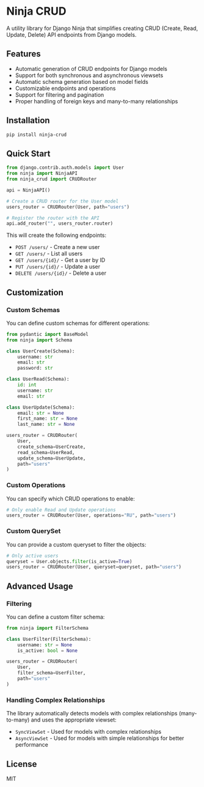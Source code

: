 # Ninja CRUD

A utility library for Django Ninja that simplifies creating CRUD (Create, Read, Update, Delete) API endpoints from Django models.

## Features

- Automatic generation of CRUD endpoints for Django models
- Support for both synchronous and asynchronous viewsets
- Automatic schema generation based on model fields
- Customizable endpoints and operations
- Support for filtering and pagination
- Proper handling of foreign keys and many-to-many relationships

## Installation

```bash
pip install ninja-crud
```

## Quick Start

```python
from django.contrib.auth.models import User
from ninja import NinjaAPI
from ninja_crud import CRUDRouter

api = NinjaAPI()

# Create a CRUD router for the User model
users_router = CRUDRouter(User, path="users")

# Register the router with the API
api.add_router("", users_router.router)
```

This will create the following endpoints:

- `POST /users/` - Create a new user
- `GET /users/` - List all users
- `GET /users/{id}/` - Get a user by ID
- `PUT /users/{id}/` - Update a user
- `DELETE /users/{id}/` - Delete a user

## Customization

### Custom Schemas

You can define custom schemas for different operations:

```python
from pydantic import BaseModel
from ninja import Schema

class UserCreate(Schema):
    username: str
    email: str
    password: str

class UserRead(Schema):
    id: int
    username: str
    email: str

class UserUpdate(Schema):
    email: str = None
    first_name: str = None
    last_name: str = None

users_router = CRUDRouter(
    User,
    create_schema=UserCreate,
    read_schema=UserRead,
    update_schema=UserUpdate,
    path="users"
)
```

### Custom Operations

You can specify which CRUD operations to enable:

```python
# Only enable Read and Update operations
users_router = CRUDRouter(User, operations="RU", path="users")
```

### Custom QuerySet

You can provide a custom queryset to filter the objects:

```python
# Only active users
queryset = User.objects.filter(is_active=True)
users_router = CRUDRouter(User, queryset=queryset, path="users")
```

## Advanced Usage

### Filtering

You can define a custom filter schema:

```python
from ninja import FilterSchema

class UserFilter(FilterSchema):
    username: str = None
    is_active: bool = None

users_router = CRUDRouter(
    User,
    filter_schema=UserFilter,
    path="users"
)
```

### Handling Complex Relationships

The library automatically detects models with complex relationships (many-to-many) and uses the appropriate viewset:

- `SyncViewSet` - Used for models with complex relationships
- `AsyncViewSet` - Used for models with simple relationships for better performance

## License

MIT 